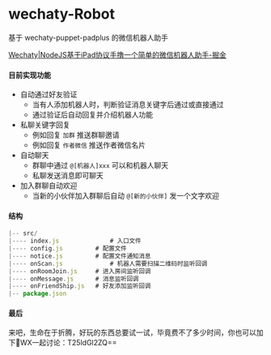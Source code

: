 # wechaty-Robot

基于 wechaty-puppet-padplus 的微信机器人助手



[Wechaty|NodeJS基于iPad协议手撸一个简单的微信机器人助手-掘金](https://juejin.im/post/5eb7a4415188256d42661cfe)



#### 目前实现功能

- 自动通过好友验证
  - 当有人添加机器人时，判断验证消息关键字后通过或直接通过
  - 通过验证后自动回复并介绍机器人功能
- 私聊关键字回复
  - 例如回复 `加群` 推送群聊邀请
  - 例如回复 `作者微信` 推送作者微信名片
- 自动聊天
  - 群聊中通过 `@[机器人]xxx` 可以和机器人聊天
  - 私聊发送消息即可聊天
- 加入群聊自动欢迎
  - 当新的小伙伴加入群聊后自动 `@[新的小伙伴]` 发一个文字欢迎



#### 结构

```js
|-- src/
|---- index.js				# 入口文件
|---- config.js		  	# 配置文件
|---- notice.js		  	# 配置文件通知消息
|---- onScan.js				# 机器人需要扫描二维码时监听回调
|---- onRoomJoin.js 	# 进入房间监听回调
|---- onMessage.js		# 消息监听回调
|---- onFriendShip.js	# 好友添加监听回调
|-- package.json
```


#### 最后
来吧，生命在于折腾，好玩的东西总要试一试，毕竟费不了多少时间，你也可以加下WX一起讨论：T25ldGl2ZQ==
